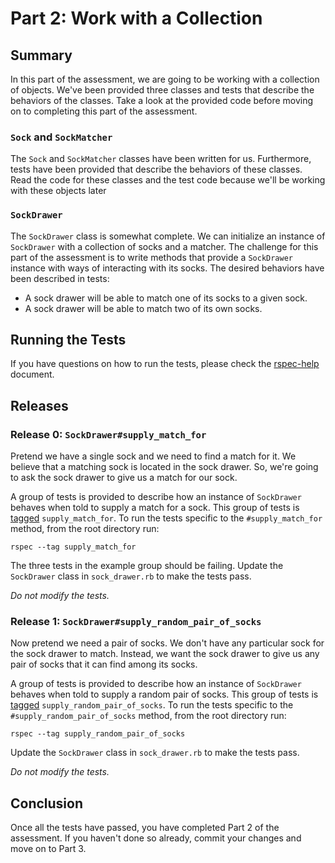 # Part 2: Work with a Collection
## Summary
In this part of the assessment, we are going to be working with a collection of objects.  We've been provided three classes and tests that describe the behaviors of the classes.  Take a look at the provided code before moving on to completing this part of the assessment.

### `Sock` and `SockMatcher`
The `Sock` and `SockMatcher` classes have been written for us.  Furthermore, tests have been provided that describe the behaviors of these classes.  Read the code for these classes and the test code because we'll be working with these objects later

### `SockDrawer`
The `SockDrawer` class is somewhat complete.  We can initialize an instance of `SockDrawer` with a collection of socks and a matcher.  The challenge for this part of the assessment is to write methods that provide a `SockDrawer` instance with ways of interacting with its socks.  The desired behaviors have been described in tests:

- A sock drawer will be able to match one of its socks to a given sock.
- A sock drawer will be able to match two of its own socks.

## Running the Tests
If you have questions on how to run the tests, please check the [rspec-help](../rspec-help.md) document.

## Releases
### Release 0: `SockDrawer#supply_match_for`
Pretend we have a single sock and we need to find a match for it.  We believe that a matching sock is located in the sock drawer.  So, we're going to ask the sock drawer to give us a match for our sock.

A group of tests is provided to describe how an instance of `SockDrawer` behaves when told to supply a match for a sock.  This group of tests is [tagged](https://www.relishapp.com/rspec/rspec-core/v/2-4/docs/command-line/tag-option) `supply_match_for`.  To run the tests specific to the `#supply_match_for` method, from the root directory run:

```
rspec --tag supply_match_for
```

The three tests in the example group should be failing.  Update the `SockDrawer` class in `sock_drawer.rb` to make the tests pass.

*Do not modify the tests.*

### Release 1:  `SockDrawer#supply_random_pair_of_socks`
Now pretend we need a pair of socks.  We don't have any particular sock for the sock drawer to match.  Instead, we want the sock drawer to give us any pair of socks that it can find among its socks.

A group of tests is provided to describe how an instance of `SockDrawer` behaves when told to supply a random pair of socks.  This group of tests is [tagged](https://www.relishapp.com/rspec/rspec-core/v/2-4/docs/command-line/tag-option) `supply_random_pair_of_socks`.  To run the tests specific to the `#supply_random_pair_of_socks` method, from the root directory run:

```
rspec --tag supply_random_pair_of_socks
```

Update the `SockDrawer` class in `sock_drawer.rb` to make the tests pass.

*Do not modify the tests.*

## Conclusion
Once all the tests have passed, you have completed Part 2 of the assessment.  If you haven't done so already, commit your changes and move on to Part 3.
